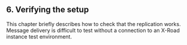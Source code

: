 ## 6. Verifying the setup

This chapter briefly describes how to check that the replication works. Message delivery is difficult to test without a
connection to an X-Road instance test environment.
